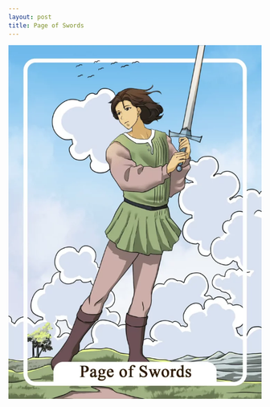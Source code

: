 ```yaml
---
layout: post
title: Page of Swords
---
```


![](../images/Page-of-Swords-Tarot-Card-Meaning-732x1024.webp)
